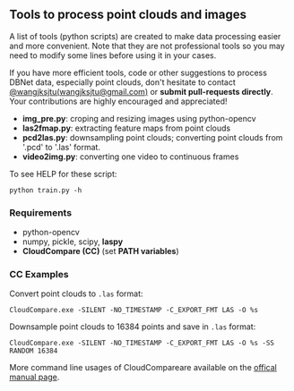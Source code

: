 ## Tools to process point clouds and images

A list of tools (python scripts) are created to make data processing easier and more convenient. Note that they are not professional tools so you may need to modify some lines before using it in your cases.

If you have more efficient tools, code or other suggestions to process DBNet data, especially point clouds, don't hesitate to contact [@wangjksjtu(wangjksjtu@gmail.com)](https://github.com/wangjksjtu) or __submit pull-requests directly__. 
Your contributions are highly encouraged and appreciated!

- __img_pre.py__: croping and resizing images using python-opencv
- __las2fmap.py__: extracting feature maps from point clouds
- __pcd2las.py__: downsampling point clouds; converting point clouds from '.pcd' to '.las' format. 
- __video2img.py__: converting one video to continuous frames

To see HELP for these script:

    python train.py -h

### Requirements
- python-opencv
- numpy, pickle, scipy, __laspy__
- __CloudCompare (CC)__ (set __PATH variables__)

### CC Examples
Convert point clouds to `.las` format:

    CloudCompare.exe -SILENT -NO_TIMESTAMP -C_EXPORT_FMT LAS -O %s
    
Downsample point clouds to 16384 points and save in `.las` format:

    CloudCompare.exe -SILENT -NO_TIMESTAMP -C_EXPORT_FMT LAS -O %s -SS RANDOM 16384

More command line usages of CloudCompareare available on the [offical manual page](http://www.cloudcompare.org/doc/wiki/index.php?title=Command_line_mode).
